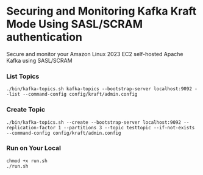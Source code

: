 # Securing and Monitoring Kafka Kraft Mode Using SASL/SCRAM authentication

Secure and monitor your Amazon Linux 2023 EC2 self-hosted Apache Kafka using SASL/SCRAM

### List Topics

```cli
./bin/kafka-topics.sh kafka-topics --bootstrap-server localhost:9092 --list --command-config config/kraft/admin.config
```

### Create Topic

```cli
./bin/kafka-topics.sh --create --bootstrap-server localhost:9092 --replication-factor 1 --partitions 3 --topic testtopic --if-not-exists --command-config config/kraft/admin.config
```

### Run on Your Local

```cli
chmod +x run.sh
./run.sh
```